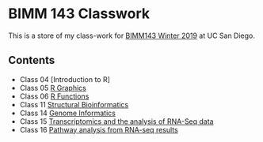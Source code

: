 # BIMM 143 Classwork

This is a store of my class-work for [BIMM143 Winter 2019](https://bioboot.github.io/bimm143_W19/) at UC San Diego.

## Contents
- Class 04 [Introduction to R]
- Class 05 [R Graphics](class05.md)
- Class 06 [R Functions](class_06.md)
- Class 11 [Structural Bioinformatics](class11.md)
- Class 14 [Genome Informatics](class14.md)
- Class 15 [Transcriptomics and the analysis of RNA-Seq data](class15.md)
- Class 16 [Pathway analysis from RNA-seq results](class16.md)

